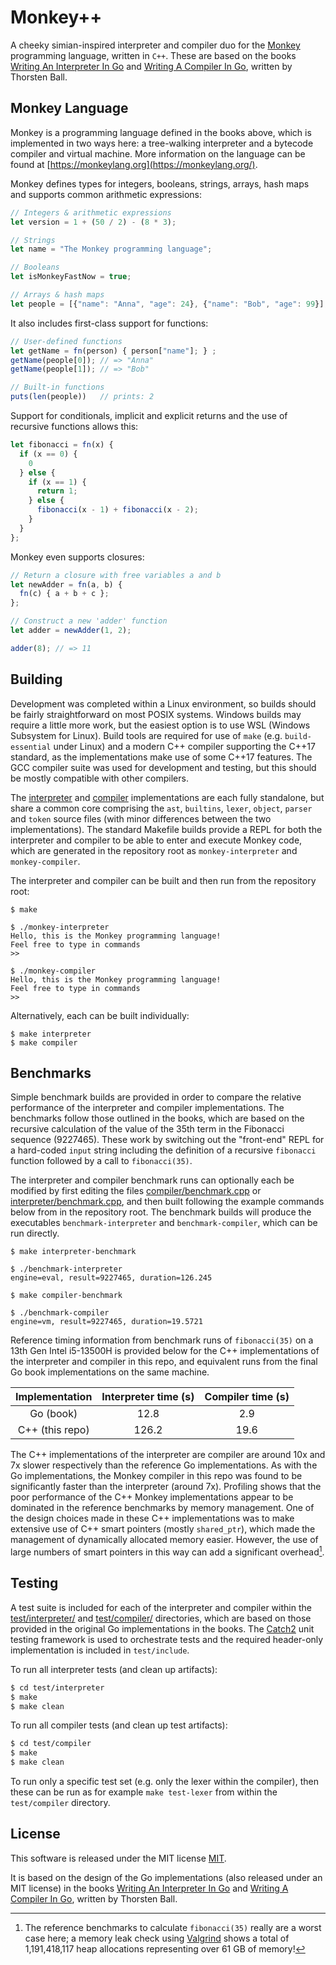 # Monkey++

A cheeky simian-inspired interpreter and compiler duo for the [Monkey](https://monkeylang.org/) programming language, written in `C++`. These are based on the books [Writing An Interpreter In Go](https://interpreterbook.com/) and [Writing A Compiler In Go](https://compilerbook.com/), written by Thorsten Ball.

## Monkey Language

Monkey is a programming language defined in the books above, which is implemented in two ways here: a tree-walking interpreter and a bytecode compiler and virtual machine. More information on the language can be found at [https://monkeylang.org](https://monkeylang.org/).

Monkey defines types for integers, booleans, strings, arrays, hash maps and supports common arithmetic expressions:

```javascript
// Integers & arithmetic expressions
let version = 1 + (50 / 2) - (8 * 3);

// Strings
let name = "The Monkey programming language";

// Booleans
let isMonkeyFastNow = true;

// Arrays & hash maps
let people = [{"name": "Anna", "age": 24}, {"name": "Bob", "age": 99}];
```

It also includes first-class support for functions:

```javascript
// User-defined functions
let getName = fn(person) { person["name"]; } ;
getName(people[0]); // => "Anna"
getName(people[1]); // => "Bob"

// Built-in functions
puts(len(people))   // prints: 2
```

Support for conditionals, implicit and explicit returns and the use of recursive functions allows this:

```javascript
let fibonacci = fn(x) {
  if (x == 0) {
    0
  } else {
    if (x == 1) {
      return 1;
    } else {
      fibonacci(x - 1) + fibonacci(x - 2);
    }
  }
};
```

Monkey even supports closures:

```javascript
// Return a closure with free variables a and b
let newAdder = fn(a, b) {
  fn(c) { a + b + c };
};

// Construct a new 'adder' function
let adder = newAdder(1, 2);

adder(8); // => 11
```

## Building

Development was completed within a Linux environment, so builds should be fairly straightforward on most POSIX systems. Windows builds may require a little more work, but the easiest option is to use WSL (Windows Subsystem for Linux). Build tools are required for use of `make` (e.g. `build-essential` under Linux) and a modern C++ compiler supporting the C++17 standard, as the implementations make use of some C++17 features. The GCC compiler suite was used for development and testing, but this should be mostly compatible with other compilers.

The [interpreter](./interpreter/) and [compiler](./compiler) implementations are each fully standalone, but share a common core comprising the `ast`, `builtins`, `lexer`, `object`, `parser` and `token` source files (with minor differences between the two implementations). The standard Makefile builds provide a REPL for both the interpreter and compiler to be able to enter and execute Monkey code, which are generated in the repository root as `monkey-interpreter` and `monkey-compiler`.

The interpreter and compiler can be built and then run from the repository root:

```
$ make

$ ./monkey-interpreter
Hello, this is the Monkey programming language!
Feel free to type in commands
>>

$ ./monkey-compiler
Hello, this is the Monkey programming language!
Feel free to type in commands
>>
```

Alternatively, each can be built individually:

```
$ make interpreter
$ make compiler
```

## Benchmarks

Simple benchmark builds are provided in order to compare the relative performance of the interpreter and compiler implementations. The benchmarks follow those outlined in the books, which are based on the recursive calculation of the value of the 35th term in the Fibonacci sequence (9227465). These work by switching out the "front-end" REPL for a hard-coded `input` string including the definition of a recursive `fibonacci` function followed by a call to `fibonacci(35)`.

The interpreter and compiler benchmark runs can optionally each be modified by first editing the files [compiler/benchmark.cpp](./compiler/benchmark.cpp) or [interpreter/benchmark.cpp](./interpreter/benchmark.cpp), and then built following the example commands below from in the repository root. The benchmark builds will produce the executables `benchmark-interpreter` and `benchmark-compiler`, which can be run directly.

```
$ make interpreter-benchmark

$ ./benchmark-interpreter
engine=eval, result=9227465, duration=126.245

$ make compiler-benchmark

$ ./benchmark-compiler
engine=vm, result=9227465, duration=19.5721
```

Reference timing information from benchmark runs of `fibonacci(35)` on a 13th Gen Intel i5-13500H is provided below for the C++ implementations of the interpreter and compiler in this repo, and equivalent runs from the final Go book implementations on the same machine.

| Implementation | Interpreter time (s) | Compiler time (s) |
| :---: | :---: | :---: |
| Go (book) | 12.8 | 2.9 |
| C++ (this repo) | 126.2 | 19.6 |

The C++ implementations of the interpreter are compiler are around 10x and 7x slower respectively than the reference Go implementations. As with the Go implementations, the Monkey compiler in this repo was found to be significantly faster than the interpreter (around 7x). Profiling shows that the poor performance of the C++ Monkey implementations appear to be dominated in the reference benchmarks by memory management. One of the design choices made in these C++ implementations was to make extensive use of C++ smart pointers (mostly `shared_ptr`), which made the management of dynamically allocated memory easier. However, the use of large numbers of smart pointers in this way can add a significant overhead[^1].

[^1]: The reference benchmarks to calculate `fibonacci(35)` really are a worst case here; a memory leak check using [Valgrind](https://valgrind.org/) shows a total of 1,191,418,117 heap allocations representing over 61 GB of memory!

## Testing

A test suite is included for each of the interpreter and compiler within the [test/interpreter/](./test/interpreter) and [test/compiler/](./test/compiler) directories, which are based on those provided in the original Go implementations in the books. The [Catch2](https://github.com/catchorg/Catch2) unit testing framework is used to orchestrate tests and the required header-only implementation is included in `test/include`.

To run all interpreter tests (and clean up artifacts):

```sh
$ cd test/interpreter
$ make
$ make clean
```

To run all compiler tests (and clean up test artifacts):

```sh
$ cd test/compiler
$ make
$ make clean
```

To run only a specific test set (e.g. only the lexer within the compiler), then these can be run as for example `make test-lexer` from within the `test/compiler` directory.

## License

This software is released under the MIT license [MIT](LICENSE).

It is based on the design of the Go implementations (also released under an MIT license) in the books [Writing An Interpreter In Go](https://interpreterbook.com/) and [Writing A Compiler In Go](https://compilerbook.com/), written by Thorsten Ball.
